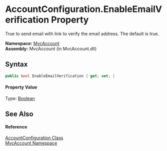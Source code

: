 AccountConfiguration.EnableEmailVerification Property
=====================================================
True to send email with link to verify the email address. The default is true.

**Namespace:** [MvcAccount][1]  
**Assembly:** MvcAccount (in MvcAccount.dll)

Syntax
------

```csharp
public bool EnableEmailVerification { get; set; }
```

#### Property Value
Type: [Boolean][2]

See Also
--------

#### Reference
[AccountConfiguration Class][3]  
[MvcAccount Namespace][1]  

[1]: ../README.md
[2]: http://msdn.microsoft.com/en-us/library/a28wyd50
[3]: README.md
